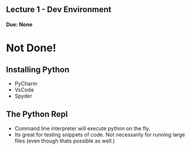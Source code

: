## Lecture 1 - Dev Environment
#### Due: None

# Not Done!

## Installing Python
  - PyCharm
  - VsCode
  - Spyder

## The Python Repl
  - Command line interpreter will execute python on the fly.
  - Its great for testing snippets of code. Not necessarily for running large files (even though thats possible as well.)


